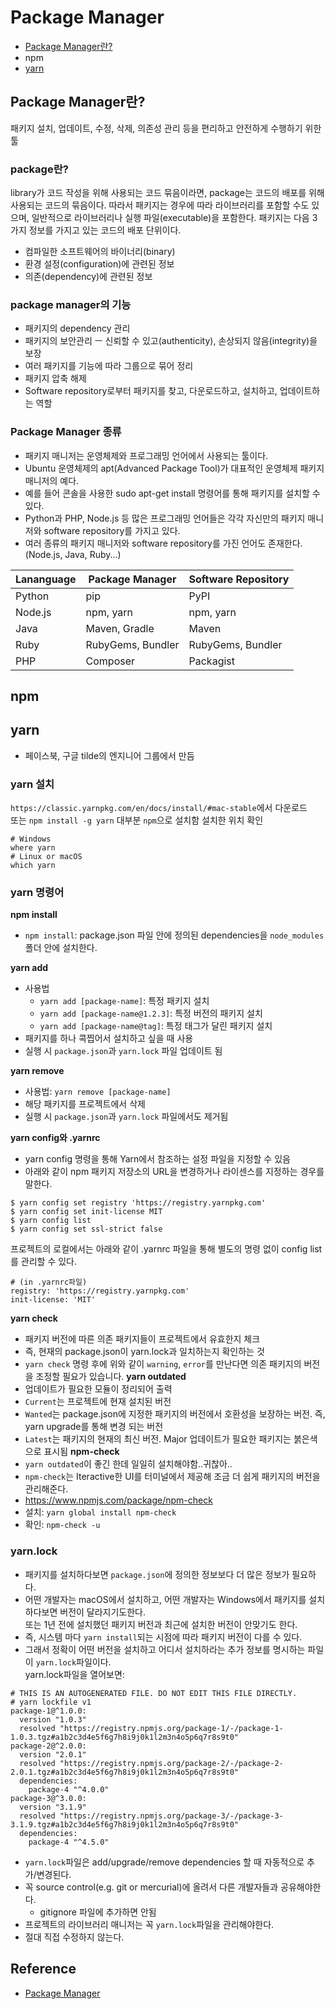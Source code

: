 # Package Manager
* [Package Manager란?](#Package-Manager란?)
* npm
* [yarn](#yarn)

## Package Manager란?
패키지 설치, 업데이트, 수정, 삭제, 의존성 관리 등을 편리하고 안전하게 수행하기 위한 툴

### package란?
library가 코드 작성을 위해 사용되는 코드 묶음이라면, package는 코드의 배포를 위해 사용되는 코드의 묶음이다.
따라서 패키지는 경우에 따라 라이브러리를 포함할 수도 있으며, 일반적으로 라이브러리나 실행 파일(executable)을 포함한다.
패키지는 다음 3가지 정보를 가지고 있는 코드의 배포 단위이다.
* 컴파일한 소프트웨어의 바이너리(binary)
* 환경 설정(configuration)에 관련된 정보
* 의존(dependency)에 관련된 정보

### package manager의 기능
* 패키지의 dependency 관리
* 패키지의 보안관리 ㅡ 신뢰할 수 있고(authenticity), 손상되지 않음(integrity)을 보장
* 여러 패키지를 기능에 따라 그룹으로 묶어 정리
* 패키지 압축 해제
* Software repository로부터 패키지를 찾고, 다운로드하고, 설치하고, 업데이트하는 역할

### Package Manager 종류
* 패키지 매니저는 운영체제와 프로그래밍 언어에서 사용되는 툴이다.
* Ubuntu 운영체제의 apt(Advanced Package Tool)가 대표적인 운영체제 패키지 매니저의 예다.
* 예를 들어 콘솔을 사용한 sudo apt-get install 명령어를 통해 패키지를 설치할 수 있다.
* Python과 PHP, Node.js 등 많은 프로그래밍 언어들은 각각 자신만의 패키지 매니저와 software repository를 가지고 있다.
* 여러 종류의 패키지 매니저와 software repository를 가진 언어도 존재한다. (Node.js, Java, Ruby...)

| Lananguage | Package Manager   | Software Repository |
|------------|-------------------|---------------------|
| Python     | pip               | PyPI                |
| Node.js    | npm, yarn         | npm, yarn           |
| Java       | Maven, Gradle     | Maven               |
| Ruby       | RubyGems, Bundler | RubyGems, Bundler   |
| PHP        | Composer          | Packagist           |

## npm

## yarn
* 페이스북, 구글 tilde의 엔지니어 그룹에서 만듬

### yarn 설치
`https://classic.yarnpkg.com/en/docs/install/#mac-stable`에서 다운로드  
또는
`npm install -g yarn`
대부분 `npm`으로 설치함
설치한 위치 확인
```
# Windows
where yarn
# Linux or macOS
which yarn
```
### yarn 명령어
**npm install**
* `npm install`: package.json 파일 안에 정의된 dependencies을 `node_modules`폴더 안에 설치한다.

**yarn add**
* 사용법
    * `yarn add [package-name]`: 특정 패키지 설치
    * `yarn add [package-name@1.2.3]`: 특정 버전의 패키지 설치
    * `yarn add [package-name@tag]`: 특정 태그가 달린 패키지 설치
* 패키지를 하나 콕찝어서 설치하고 싶을 때 사용
* 실행 시 `package.json`과 `yarn.lock` 파일 업데이트 됨

**yarn remove**
* 사용법: `yarn remove [package-name]`
* 해당 패키지를 프로젝트에서 삭제
* 실행 시 `package.json`과 `yarn.lock` 파일에서도 제거됨

**yarn config와 .yarnrc**
* yarn config 명령을 통해 Yarn에서 참조하는 설정 파일을 지정할 수 있음
* 아래와 같이 npm 패키지 저장소의 URL을 변경하거나 라이센스를 지정하는 경우를 말한다.
```
$ yarn config set registry 'https://registry.yarnpkg.com'
$ yarn config set init-license MIT
$ yarn config list
$ yarn config set ssl-strict false
```
프로젝트의 로컬에서는 아래와 같이 .yarnrc 파일을 통해 별도의 명령 없이 config list를 관리할 수 있다.
```
# (in .yarnrc파일)
registry: 'https://registry.yarnpkg.com'
init-license: 'MIT'
```
**yarn check**
* 패키지 버전에 따른 의존 패키지들이 프로젝트에서 유효한지 체크
* 즉, 현재의 package.json이 yarn.lock과 일치하는지 확인하는 것
* `yarn check` 명령 후에 위와 같이 `warning`, `error`를 만난다면 의존 패키지의 버전을 조정할 필요가 있습니다.
**yarn outdated**
* 업데이트가 필요한 모듈이 정리되어 출력
* `Current`는 프로젝트에 현재 설치된 버전
* `Wanted`는 package.json에 지정한 패키지의 버전에서 호환성을 보장하는 버전. 즉, yarn upgrade를 통해 변경 되는 버전
* `Latest`는 패키지의 현재의 최신 버전. Major 업데이트가 필요한 패키지는 붉은색으로 표시됨
**npm-check**
* `yarn outdated`이 좋긴 한데 일일히 설치해야함..귀찮아..
* `npm-check`는 Iteractive한 UI를 터미널에서 제공해 조금 더 쉽게 패키지의 버전을 관리해준다.
* https://www.npmjs.com/package/npm-check
* 설치: `yarn global install npm-check`
* 확인: `npm-check -u`




### yarn.lock
* 패키지를 설치하다보면 `package.json`에 정의한 정보보다 더 많은 정보가 필요하다.  
* 어떤 개발자는 macOS에서 설치하고, 어떤 개발자는 Windows에서 패키지를 설치하다보면 버전이 달라지기도한다.  
또는 1년 전에 설치했던 패키지 버전과 최근에 설치한 버전이 안맞기도 한다.  
* 즉, 시스템 마다 `yarn install`되는 시점에 따라 패키지 버전이 다를 수 있다.
* 그래서 정확이 어떤 버전을 설치하고 어디서 설치하라는 추가 정보를 명시하는 파일이 `yarn.lock`파일이다.  
yarn.lock파일을 열어보면:
```
# THIS IS AN AUTOGENERATED FILE. DO NOT EDIT THIS FILE DIRECTLY.
# yarn lockfile v1
package-1@^1.0.0:
  version "1.0.3"
  resolved "https://registry.npmjs.org/package-1/-/package-1-1.0.3.tgz#a1b2c3d4e5f6g7h8i9j0k1l2m3n4o5p6q7r8s9t0"
package-2@^2.0.0:
  version "2.0.1"
  resolved "https://registry.npmjs.org/package-2/-/package-2-2.0.1.tgz#a1b2c3d4e5f6g7h8i9j0k1l2m3n4o5p6q7r8s9t0"
  dependencies:
    package-4 "^4.0.0"
package-3@^3.0.0:
  version "3.1.9"
  resolved "https://registry.npmjs.org/package-3/-/package-3-3.1.9.tgz#a1b2c3d4e5f6g7h8i9j0k1l2m3n4o5p6q7r8s9t0"
  dependencies:
    package-4 "^4.5.0"
```
* `yarn.lock`파일은 add/upgrade/remove dependencies 할 때 자동적으로 추가/변경된다.
* 꼭 source control(e.g. git or mercurial)에 올려서 다른 개발자들과 공유해야한다.
    * gitignore 파일에 추가하면 안됨
* 프로젝트의 라이브러리 매니저는 꼭 `yarn.lock`파일을 관리해야한다.
* 절대 직접 수정하지 않는다.

## Reference
* [Package Manager](https://aahc.tistory.com/14#recentEntries)